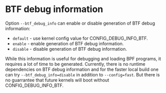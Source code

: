 # BTF debug information

Option `--btf_debug_info` can enable or disable generation of BTF debug
information:

* `default` - use kernel config value for CONFIG_DEBUG_INFO_BTF.
* `enable` - enable generation of BTF debug information.
* `disable` - disable generation of BTF debug information.

While this information is useful for debugging and loading BPF programs, it
requires a lot of time to be generated. Currently, there is no runtime
dependencies on BTF debug information and for the faster local build one can try
`--btf_debug_info=disable` in addition to `--config=fast`. But there is no
guarrantee that future kernels will boot without CONFIG_DEBUG_INFO_BTF.

